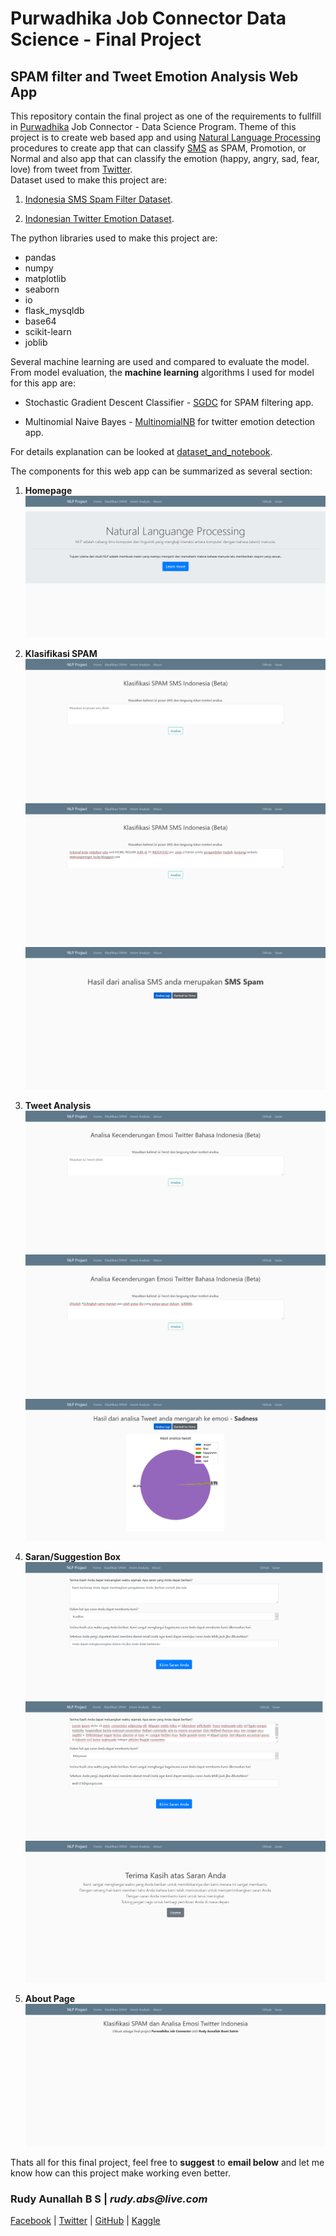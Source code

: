 # Purwadhika Job Connector Data Science - Final Project #

## SPAM filter and Tweet Emotion Analysis Web App ##

This repository contain the final project as one of the requirements to fullfill in [Purwadhika](https://purwadhika.com/jc-data-science) Job Connector - Data Science Program. Theme of this project is to create web based app and using [Natural Language Processing](https://en.wikipedia.org/wiki/Natural_language_processing) procedures to create app that can classify [SMS](https://en.wikipedia.org/wiki/SMS) as SPAM, Promotion, or Normal and also app that can classify the emotion (happy, angry, sad, fear, love) from tweet from [Twitter](https://twitter.com/).  
Dataset used to make this project are:

1. [Indonesia SMS Spam Filter Dataset](http://nlp.yuliadi.pro/dataset).

2. [Indonesian Twitter Emotion Dataset](https://github.com/meisaputri21/Indonesian-Twitter-Emotion-Dataset).

The python libraries used to make this project are:

- pandas
- numpy
- matplotlib
- seaborn
- io
- flask_mysqldb
- base64
- scikit-learn
- joblib

Several machine learning are used and compared to evaluate the model. From model evaluation, the **machine learning** algorithms I used for model for this app are:

- Stochastic Gradient Descent Classifier - [SGDC](https://scikit-learn.org/stable/modules/generated/sklearn.linear_model.SGDClassifier.html) for SPAM filtering app.

- Multinomial Naive Bayes - [MultinomialNB](https://scikit-learn.org/stable/modules/generated/sklearn.naive_bayes.MultinomialNB.html) for twitter emotion detection app.

For details explanation can be looked at [dataset_and_notebook](dataset_and_notebook).

The components for this web app can be summarized as several section:

1. **Homepage**  
![Homepage](screenshots/Home.png)

2. **Klasifikasi SPAM**  
![Spam SMS Filter Page](screenshots/SMS.png)  
![Spam SMS Filter Page](screenshots/SMS_isi.png)  
![Spam SMS Filter Page](screenshots/Hasil_SMS.png)  

3. **Tweet Analysis**  
![Spam SMS Filter Page](screenshots/Tweet.png)  
![Spam SMS Filter Page](screenshots/Tweet_isi.png)  
![Spam SMS Filter Page](screenshots/Hasil_Tweet.png)  

4. **Saran/Suggestion Box**  
![Spam SMS Filter Page](screenshots/Saran.png)  
![Spam SMS Filter Page](screenshots/Saran_isi.png)  
![Spam SMS Filter Page](screenshots/Sukses.png)

5. **About Page**  
![Spam SMS Filter Page](screenshots/About.png)

Thats all for this final project, feel free to **suggest** to **email below** and let me know how can this project make working even better.

### Rudy Aunallah B S | _rudy.abs@live.com_ ###

[Facebook](https://www.facebook.com/rudy.bumisatrio) |
[Twitter](https://twitter.com/rudy_bumi) |
[GitHub](https://github.com/rudyabs) |
[Kaggle](https://www.kaggle.com/rudyabs)
